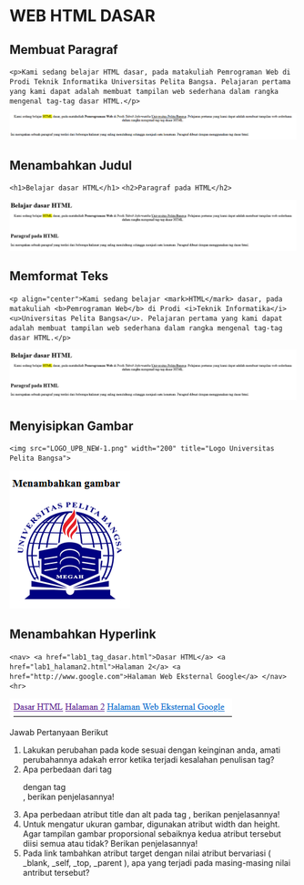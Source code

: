 # WEB HTML DASAR

## Membuat Paragraf
`<p>Kami sedang belajar HTML dasar, pada matakuliah Pemrograman Web di Prodi Teknik Informatika Universitas Pelita Bangsa. Pelajaran pertama yang kami dapat adalah membuat tampilan web sederhana dalam rangka mengenal tag-tag dasar HTML.</p>`

![p1](foto/p1.png)

## Menambahkan Judul
`<h1>Belajar dasar HTML</h1>`
`<h2>Paragraf pada HTML</h2>`

![p2](foto/p2.png)

## Memformat Teks
`<p align="center">Kami sedang belajar <mark>HTML</mark> dasar, pada matakuliah <b>Pemrograman Web</b> di Prodi <i>Teknik Informatika</i> <u>Universitas Pelita Bangsa</u>. Pelajaran pertama yang kami dapat adalah membuat tampilan web sederhana dalam rangka mengenal tag-tag dasar HTML.</p>`

![p2](foto/p2.png)

## Menyisipkan Gambar
`<img src="LOGO_UPB_NEW-1.png" width="200" title="Logo Universitas Pelita Bangsa">`

![P3](foto/P3.png)

## Menambahkan Hyperlink
`<nav>
    <a href="lab1_tag_dasar.html">Dasar HTML</a>
    <a href="lab1_halaman2.html">Halaman 2</a>
    <a href="http://www.google.com">Halaman Web Eksternal Google</a>
    </nav>
    <hr>`

![P4](foto/P4.png)

Jawab Pertanyaan Berikut
1. Lakukan perubahan pada kode sesuai dengan keinginan anda, amati perubahannya adakah error ketika terjadi kesalahan penulisan tag?
2. Apa perbedaan dari tag <p> dengan tag <br>, berikan penjelasannya!
3. Apa perbedaan atribut title dan alt pada tag <img>, berikan penjelasannya!
4. Untuk mengatur ukuran gambar, digunakan atribut width dan height. Agar tampilan gambar proporsional sebaiknya kedua atribut tersebut diisi semua atau tidak? Berikan penjelasannya!
5. Pada link tambahkan atribut target dengan nilai atribut bervariasi ( _blank, _self, _top, _parent ), apa yang terjadi pada masing-masing nilai antribut tersebut?

